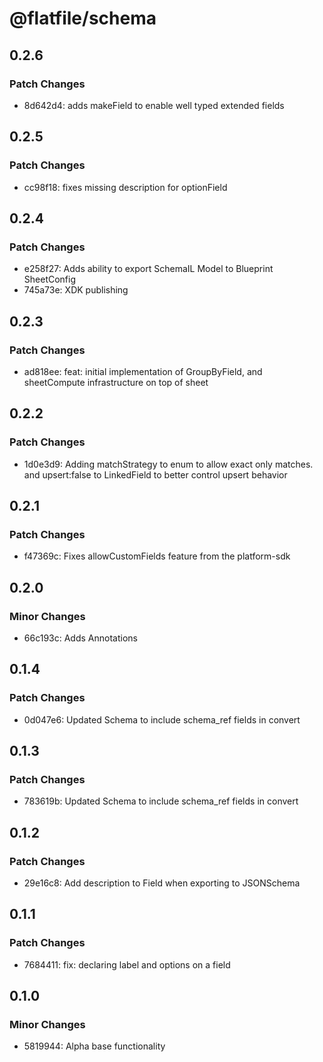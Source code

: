 # @flatfile/schema

## 0.2.6

### Patch Changes

- 8d642d4: adds makeField to enable well typed extended fields

## 0.2.5

### Patch Changes

- cc98f18: fixes missing description for optionField

## 0.2.4

### Patch Changes

- e258f27: Adds ability to export SchemaIL Model to Blueprint SheetConfig
- 745a73e: XDK publishing

## 0.2.3

### Patch Changes

- ad818ee: feat: initial implementation of GroupByField, and sheetCompute infrastructure on top of sheet

## 0.2.2

### Patch Changes

- 1d0e3d9: Adding matchStrategy to enum to allow exact only matches. and upsert:false to LinkedField to better control upsert behavior

## 0.2.1

### Patch Changes

- f47369c: Fixes allowCustomFields feature from the platform-sdk

## 0.2.0

### Minor Changes

- 66c193c: Adds Annotations

## 0.1.4

### Patch Changes

- 0d047e6: Updated Schema to include schema_ref fields in convert

## 0.1.3

### Patch Changes

- 783619b: Updated Schema to include schema_ref fields in convert

## 0.1.2

### Patch Changes

- 29e16c8: Add description to Field when exporting to JSONSchema

## 0.1.1

### Patch Changes

- 7684411: fix: declaring label and options on a field

## 0.1.0

### Minor Changes

- 5819944: Alpha base functionality
